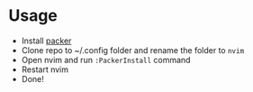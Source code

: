 # Usage
* Install [packer](https://github.com/wbthomason/packer.nvim)
* Clone repo to ~/.config folder and rename the folder to `nvim`
* Open nvim and run `:PackerInstall` command
* Restart nvim
* Done!
